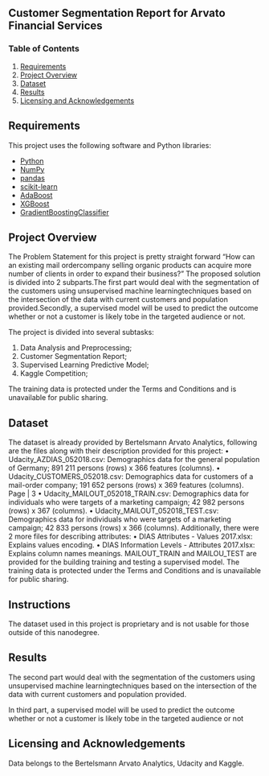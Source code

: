
## Customer Segmentation Report for Arvato Financial Services


### Table of Contents

1. [Requirements](#requirements)
2. [Project Overview](#overview)
3. [Dataset](#dataset)
4. [Results](#results)
5. [Licensing and Acknowledgements](#licensing)


## Requirements <a name="requirements"></a>
This project uses the following software and Python libraries:

* [Python](https://www.python.org/downloads/release/python-364/)
* [NumPy](http://www.numpy.org/)
* [pandas](https://pandas.pydata.org/)
* [scikit-learn](https://scikit-learn.org/0.17/install.html)
* [AdaBoost](https://scikit-learn.org/stable/modules/generated/sklearn.ensemble.AdaBoostClassifier.html)
* [XGBoost](https://xgboost.readthedocs.io/en/latest/python/python_api.html)
* [GradientBoostingClassifier](https://scikit-learn.org/stable/modules/generated/sklearn.ensemble.GradientBoostingClassifier.html)

## Project Overview<a name="overview"></a>
The Problem Statement for this project is pretty straight forward “How can an existing mail ordercompany selling organic products can acquire more number of clients in order to expand their business?”
The proposed solution is divided into 2 subparts.The first part would deal with the segmentation of the customers using unsupervised machine learningtechniques based on the intersection of the data with current customers and population provided.Secondly, a supervised model will be used to predict the outcome whether or not a customer is likely tobe in the targeted audience or not.

The project is divided into several subtasks:
1.	Data Analysis and Preprocessing;
2.	Customer Segmentation Report;
3.	Supervised Learning Predictive Model;
4.	Kaggle Competition;

The training data is protected under the Terms and Conditions and is unavailable for public sharing.


## Dataset <a name="dataset"></a>
The dataset is already provided by Bertelsmann Arvato Analytics, following are the files along with their
description provided for this project:
• Udacity_AZDIAS_052018.csv: Demographics data for the general population of Germany; 891
211 persons (rows) x 366 features (columns).
• Udacity_CUSTOMERS_052018.csv: Demographics data for customers of a mail-order
company; 191 652 persons (rows) x 369 features (columns). 
Page | 3
• Udacity_MAILOUT_052018_TRAIN.csv: Demographics data for individuals who were
targets of a marketing campaign; 42 982 persons (rows) x 367 (columns).
• Udacity_MAILOUT_052018_TEST.csv: Demographics data for individuals who were targets
of a marketing campaign; 42 833 persons (rows) x 366 (columns).
Additionally, there were 2 more files for describing attributes:
• DIAS Attributes - Values 2017.xlsx: Explains values encoding.
• DIAS Information Levels - Attributes 2017.xlsx: Explains column names meanings.
MAILOUT_TRAIN and MAILOU_TEST are provided for the building training and testing a supervised
model. The training data is protected under the Terms and Conditions and is unavailable for public sharing.





## Instructions <a name="instructions"></a>
The dataset used in this project is proprietary and is not usable for those outside of this nanodegree.

## Results <a name="results"></a>
The second part would deal with the segmentation of the customers using unsupervised machine learningtechniques based on the intersection of the data with current customers and population provided. 


In third part, a supervised model will be used to predict the outcome whether or not a customer is likely tobe in the targeted audience or not


## Licensing and Acknowledgements<a name="licensing"></a>
Data belongs to the Bertelsmann Arvato Analytics, Udacity and Kaggle.
